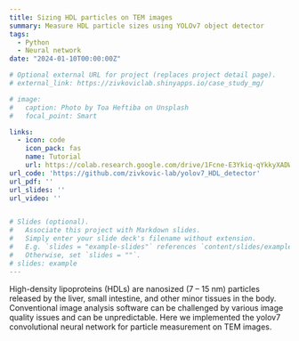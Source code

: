 ```yaml
---
title: Sizing HDL particles on TEM images
summary: Measure HDL particle sizes using YOLOv7 object detector
tags:
  - Python
  - Neural network
date: "2024-01-10T00:00:00Z"

# Optional external URL for project (replaces project detail page).
# external_link: https://zivkoviclab.shinyapps.io/case_study_mg/

# image:
#   caption: Photo by Toa Heftiba on Unsplash
#   focal_point: Smart

links:
  - icon: code
    icon_pack: fas
    name: Tutorial
    url: https://colab.research.google.com/drive/1Fcne-E3Ykiq-qYkkyXADWhJaMJtPfBs1?usp=sharing
url_code: 'https://github.com/zivkovic-lab/yolov7_HDL_detector'
url_pdf: ''
url_slides: ''
url_video: ''


# Slides (optional).
#   Associate this project with Markdown slides.
#   Simply enter your slide deck's filename without extension.
#   E.g. `slides = "example-slides"` references `content/slides/example-slides.md`.
#   Otherwise, set `slides = ""`.
# slides: example
---
```


High-density lipoproteins (HDLs) are nanosized (7 – 15 nm) particles released by the liver, small intestine, and other minor tissues in the body. Conventional image analysis software can be challenged by various image quality issues and can be unpredictable. Here we implemented the yolov7 convolutional neural network for particle measurement on TEM images.